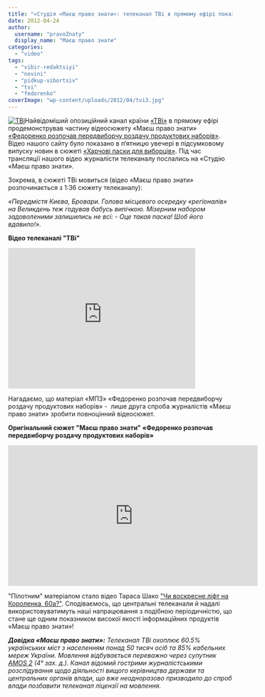 ```yaml
---
title: "«Студія «Маєш право знати»: телеканал ТВі в прямому ефірі показав сюжет «МПЗ»"
date: 2012-04-24
author: 
  username: "pravoZnaty"
  display_name: "Маєш право знати"
categories: 
  - "video"
tags: 
  - "vibir-redaktsiyi"
  - "novini"
  - "pidkup-vibortsiv"
  - "tvi"
  - "fedorenko"
coverImage: "wp-content/uploads/2012/04/tvi3.jpg"
---
```


[![](https://mpz.brovary.org/wp-content/uploads/2012/04/tvi3.jpg "ТВі")](https://mpz.brovary.org/wp-content/uploads/2012/04/tvi3.jpg)Найвідоміший опозиційний канал країни [«ТВі»](http://tvi.ua/ua/home/) в прямому ефірі продемонстрував частину відеосюжету «Маєш право знати» [«Федоренко розпочав передвиборчу роздачу продуктових наборів»](https://mpz.brovary.org/fedorenko-rozpochav-peredviborchu-rozdachu-produktovih-naboriv-video/). Відео нашого сайту було показано в п’ятницю увечері в підсумковому випуску новин в сюжеті [«Харчові паски для виборців»](http://tvi.ua/ua/watch/author/?prog=44&video=6273). Під час трансляції нашого відео журналісти телеканалу послались на «Студію «Маєш право знати».

Зокрема, в сюжеті ТВі мовиться (відео «Маєш право знати» розпочинається з 1:36 сюжету телеканалу):

_«Передмістя Києва, Бровари. Голова місцевого осередку «регіоналів» на Великдень теж годував бабусь випічкою. Мізерним набором задоволеними залишились не всі: - Оце такая паска! Шоб його вдавило!»._

**Відео телеканалі "ТВі"**

<iframe src="http://www.youtube.com/embed/mWu6aUlTdMc" frameborder="0" width="420" height="315"></iframe>

Нагадаємо, що матеріал «МПЗ» «Федоренко розпочав передвиборчу роздачу продуктових наборів» -  лише друга спроба журналістів «Маєш право знати» зробити повноцінний відеосюжет.

**Оригінальний сюжет "Маєш право знати" «Федоренко розпочав передвиборчу роздачу продуктових наборів»**

<iframe src="http://www.youtube.com/embed/ja4hUHRJllc" frameborder="0" width="560" height="315"></iframe>

"Пілотним" матеріалом стало відео Тараса Шако ["Чи воскресне ліфт на Короленка, 60а?"](https://mpz.brovary.org/chi-voskresne-lift-na-korolenka-60a/). Сподіваємось, що центральні телеканали й надалі використовуватимуть наші напрацювання з подібною періодичністю, що стане ще одним показником високої якості інформаційних продуктів «Маєш право знати»!

**_Довідка «Маєш право знати»:_** _Телеканал ТВі охоплює 60.5% українських міст з населенням понад 50 тисяч осіб та 85% кабельних мереж України. Мовлення відбувається переважно через супутник [AMOS 2](http://ru.wikipedia.org/wiki/%D0%90%D0%BC%D0%BE%D1%81_\(%D1%81%D0%BF%D1%83%D1%82%D0%BD%D0%B8%D0%BA\) "Амос (спутник)")_ _(4° зах. д.). Канал відомий гострими журналістськими розслідування щодо діяльності вищого керівництва держави та центральних органів влади, що вже неодноразово призводило до спроб влади позбавити телеканал ліцензії на мовлення._
